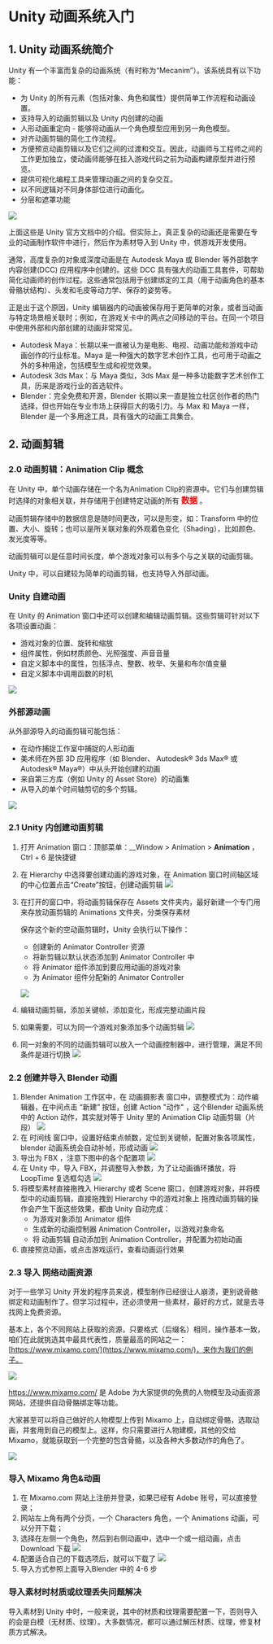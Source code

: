 # Unity 动画系统入门

## 1. Unity 动画系统简介

Unity 有一个丰富而复杂的动画系统（有时称为“Mecanim”）。该系统具有以下功能：

* 为 Unity 的所有元素（包括对象、角色和属性）提供简单工作流程和动画设置。
* 支持导入的动画剪辑以及 Unity 内创建的动画
* 人形动画重定向 - 能够将动画从一个角色模型应用到另一角色模型。
* 对齐动画剪辑的简化工作流程。
* 方便预览动画剪辑以及它们之间的过渡和交互。因此，动画师与工程师之间的工作更加独立，使动画师能够在挂入游戏代码之前为动画构建原型并进行预览。
* 提供可视化编程工具来管理动画之间的复杂交互。
* 以不同逻辑对不同身体部位进行动画化。
* 分层和遮罩功能

![](../imgs/AnimationOverview-Controller.jpg)

上面这些是 Unity 官方文档中的介绍。但实际上，真正复杂的动画还是需要在专业的动画制作软件中进行，然后作为素材导入到 Unity 中，供游戏开发使用。

通常，高度复杂的对象或深度动画是在 Autodesk Maya 或 Blender 等外部数字内容创建(DCC) 应用程序中创建的。这些 DCC 具有强大的动画工具套件，可帮助简化动画师的创作过程。这些通常包括用于创建绑定的工具（用于动画角色的基本骨骼状结构）、头发和毛皮等动力学、保存的姿势等。

正是出于这个原因，Unity 编辑器内的动画被保存用于更简单的对象，或者当动画与特定场景相关联时；例如，在游戏关卡中的两点之间移动的平台。在同一个项目中使用外部和内部创建的动画非常常见。

* Autodesk Maya：长期以来一直被认为是电影、电视、动画功能和游戏中动画创作的行业标准。Maya 是一种强大的数字艺术创作工具，也可用于动画之外的多种用途，包括模型生成和视觉效果。
* Autodesk 3ds Max：与 Maya 类似，3ds Max 是一种多功能数字艺术创作工具，历来是游戏行业的首选软件。
* Blender：完全免费和开源，Blender 长期以来一直是独立社区创作者的热门选择，但也开始在专业市场上获得巨大的吸引力。与 Max 和 Maya 一样，Blender 是一个多用途工具，具有强大的动画工具集合。

## 2. 动画剪辑

### 2.0 动画剪辑：Animation Clip 概念

在 Unity 中，单个动画存储在一个名为Animation Clip的资源中。它们与创建剪辑时选择的对象相关联，并存储用于创建特定动画的所有 <font size=3 color=red >**数据**</font> 。

动画剪辑存储中的数据信息是随时间更改，可以是形变，如：Transform 中的位置、大小、旋转；也可以是所关联对象的外观着色变化（Shading），比如颜色、发光度等等。

动画剪辑可以是任意时间长度，单个游戏对象可以有多个与之关联的动画剪辑。

Unity 中，可以自建较为简单的动画剪辑，也支持导入外部动画。

### Unity 自建动画

在 Unity 的 Animation 窗口中还可以创建和编辑动画剪辑。这些剪辑可针对以下各项设置动画：

* 游戏对象的位置、旋转和缩放
* 组件属性，例如材质颜色、光照强度、声音音量
* 自定义脚本中的属性，包括浮点、整数、枚举、矢量和布尔值变量
* 自定义脚本中调用函数的时机

![](../imgs/AnimationViewSimpleParameters.png)

### 外部源动画

从外部源导入的动画剪辑可能包括：

* 在动作捕捉工作室中捕捉的人形动画
* 美术师在外部 3D 应用程序（如 Blender、 Autodesk® 3ds Max® 或 Autodesk® Maya®）中从头开始创建的动画
* 来自第三方库（例如 Unity 的 Asset Store）的动画集
* 从导入的单个时间轴剪切的多个剪辑。

![](../imgs/AnimationClipInspector.jpg)


### 2.1 Unity 内创建动画剪辑

1. 打开 Animation 窗口：顶部菜单：__Window > Animation > __Animation__ ，Ctrl + 6 是快捷键
2. 在 Hierarchy 中选择要创建动画的游戏对象，在 Animation 窗口时间轴区域的中心位置点击“Create”按钮，创建动画剪辑
   ![](../imgs/AnimationEditorNewClip.png)
3. 在打开的窗口中，将动画剪辑保存在 Assets 文件夹内，最好新建一个专门用来存放动画剪辑的 Animations 文件夹，分类保存素材

    保存这个新的空动画剪辑时，Unity 会执行以下操作：

    * 创建新的 Animator Controller 资源
    * 将新剪辑以默认状态添加到 Animator Controller 中
    * 将 Animator 组件添加到要应用动画的游戏对象
    * 为 Animator 组件分配新的 Animator Controller

    ![](../imgs/AnimationClip01.png)
4. 编辑动画剪辑，添加关键帧，添加变化，形成完整动画片段
5. 如果需要，可以为同一个游戏对象添加多个动画剪辑
   ![](../imgs/AnimationEditorNewClipMenu.png)
6. 同一对象的不同的动画剪辑可以放入一个动画控制器中，进行管理，满足不同条件是进行切换
   ![](../imgs/AnimationNewClipAutoSetup.png)
   
### 2.2 创建并导入 Blender 动画

1. Blender Animation 工作区中，在 动画摄影表 窗口中，调整模式为：动作编辑器，在中间点击 “新建” 按钮，创建 Action "动作" ，这个Blender 动画系统中的 Action 动作，其实就对等于 Unity 里的 Animation Clip 动画剪辑（片段）
   ![](../imgs/blenderAnimationAction.png)
2. 在 时间线 窗口中，设置好结束点帧数，定位到关键帧，配置对象各项属性，blender 动画系统会自动补帧，形成动画
    ![](../imgs/blenderAnimationAction02.png)
3. 导出为 FBX ，注意下图中的各个配置项
   ![](../imgs/blenderAnimationAction03.png)
4. 在 Unity 中，导入 FBX，并调整导入参数，为了让动画循环播放，将 LoopTime 复选框勾选
   ![](../imgs/blenderAnimationAction04.png)
5. 将模型素材直接拖拽入 Hierarchy 或者 Scene 窗口，创建游戏对象，并将模型中的动画剪辑，直接拖拽到 Hierarchy 中的游戏对象上
   拖拽动画剪辑的操作会产生下面这些效果，都由 Unity 自动完成：
   * 为游戏对象添加 Animator 组件
   * 生成新的动画控制器 Animation Controller，以游戏对象命名
   * 将 动画剪辑 自动添加到 Animation Controller，并配置为初始动画
6. 直接预览动画，或点击游戏运行，查看动画运行效果


### 2.3 导入 网络动画资源

对于一些学习 Unity 开发的程序员来说，模型制作已经很让人崩溃，更别说骨骼绑定和动画制作了。但学习过程中，还必须使用一些素材，最好的方式，就是去寻找网上免费资源。

基本上，各个不同网站上获取的资源，只要格式（后缀名）相同，操作基本一致，咱们在此就挑选其中最具代表性，质量最高的网站之一：[https://www.mixamo.com/](https://www.mixamo.com/)，来作为我们的例子。

![](../imgs/Mixamo01.png)


https://www.mixamo.com/ 是 Adobe 为大家提供的免费的人物模型及动画资源网站，还提供自动骨骼绑定等功能。


大家甚至可以将自己做好的人物模型上传到 Mixamo 上，自动绑定骨骼，选取动画，并套用到自己的模型上。这样，你只需要进行人物建模，其他的交给 Mixamo，就能获取到一个完整的包含骨骼，以及各种大多数动作的角色了。

![](../imgs/Mixamo02.png)

### 导入 Mixamo 角色&动画

1. 在 Mixamo.com 网站上注册并登录，如果已经有 Adobe 账号，可以直接登录；
2. 网站左上角有两个分页，一个 Characters 角色，一个 Animations 动画，可以分开下载；
3. 选择在左侧一个角色，然后到右侧动画中，选中一个或一组动画，点击 Download 下载
   ![](../imgs/Mixamo03.png)
4. 配置适合自己的下载选项后，就可以下载了
   ![](../imgs/Mixamo04.png)
5. 导入方式参照上面导入Blender 中的 4-6 步

### 导入素材时材质或纹理丢失问题解决

导入素材到 Unity 中时，一般来说，其中的材质和纹理需要配置一下，否则导入的会是白模（无材质、纹理）。大多数情况，都可以通过解压材质、纹理，修复材质方式解决。


